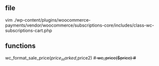 ## file
vim ./wp-content/plugins/woocommerce-payments/vendor/woocommerce/subscriptions-core/includes/class-wc-subscriptions-cart.php

## functions
wc_format_sale_price($price_marked,$price2) #<del>
wc_price($price) #<bdi>
